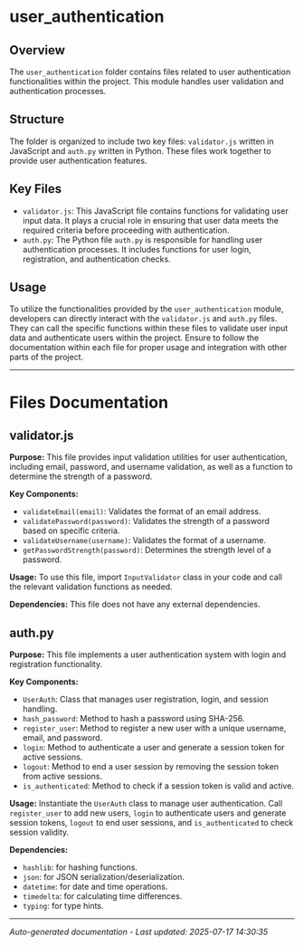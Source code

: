 # user_authentication

## Overview
The `user_authentication` folder contains files related to user authentication functionalities within the project. This module handles user validation and authentication processes.

## Structure
The folder is organized to include two key files: `validator.js` written in JavaScript and `auth.py` written in Python. These files work together to provide user authentication features.

## Key Files
- `validator.js`: This JavaScript file contains functions for validating user input data. It plays a crucial role in ensuring that user data meets the required criteria before proceeding with authentication.
- `auth.py`: The Python file `auth.py` is responsible for handling user authentication processes. It includes functions for user login, registration, and authentication checks.

## Usage
To utilize the functionalities provided by the `user_authentication` module, developers can directly interact with the `validator.js` and `auth.py` files. They can call the specific functions within these files to validate user input data and authenticate users within the project. Ensure to follow the documentation within each file for proper usage and integration with other parts of the project.

---

# Files Documentation

## validator.js

**Purpose:** This file provides input validation utilities for user authentication, including email, password, and username validation, as well as a function to determine the strength of a password.

**Key Components:**
- `validateEmail(email)`: Validates the format of an email address.
- `validatePassword(password)`: Validates the strength of a password based on specific criteria.
- `validateUsername(username)`: Validates the format of a username.
- `getPasswordStrength(password)`: Determines the strength level of a password.

**Usage:** To use this file, import `InputValidator` class in your code and call the relevant validation functions as needed.

**Dependencies:** This file does not have any external dependencies.

## auth.py

**Purpose:** This file implements a user authentication system with login and registration functionality.

**Key Components:**
- `UserAuth`: Class that manages user registration, login, and session handling.
- `hash_password`: Method to hash a password using SHA-256.
- `register_user`: Method to register a new user with a unique username, email, and password.
- `login`: Method to authenticate a user and generate a session token for active sessions.
- `logout`: Method to end a user session by removing the session token from active sessions.
- `is_authenticated`: Method to check if a session token is valid and active.

**Usage:** Instantiate the `UserAuth` class to manage user authentication. Call `register_user` to add new users, `login` to authenticate users and generate session tokens, `logout` to end user sessions, and `is_authenticated` to check session validity.

**Dependencies:** 
- `hashlib`: for hashing functions.
- `json`: for JSON serialization/deserialization.
- `datetime`: for date and time operations.
- `timedelta`: for calculating time differences.
- `typing`: for type hints.

---
*Auto-generated documentation - Last updated: 2025-07-17 14:30:35*
